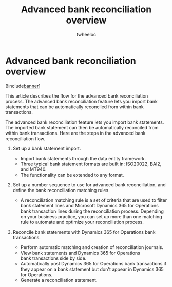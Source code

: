 ﻿---
# required metadata

title: Advanced bank reconciliation overview
description: This article describes the flow for the advanced bank reconciliation process. The advanced bank reconciliation feature lets you import bank statements that can be automatically reconciled from within bank transactions.
author: twheeloc
manager: AnnBe
ms.date: 04/04/2017
ms.topic: article
ms.prod: 
ms.service: Dynamics365Operations
ms.technology: 

# optional metadata

ms.search.form: BankReconciliationMatchRule
# ROBOTS: 
audience: Application User
# ms.devlang: 
ms.reviewer: twheeloc
ms.search.scope: AX 7.0.0, Operations, Core
# ms.tgt_pltfrm: 
ms.custom: 22104
ms.assetid: b0705653-1fa6-4d94-9728-bcf9fb387ad1
ms.search.region: Global
# ms.search.industry: 
ms.author: leguo
ms.search.validFrom: 2016-02-28
ms.dyn365.ops.version: AX 7.0.0

---

# Advanced bank reconciliation overview

[!include[banner](../includes/banner.md)]


This article describes the flow for the advanced bank reconciliation process. The advanced bank reconciliation feature lets you import bank statements that can be automatically reconciled from within bank transactions.

The advanced bank reconciliation feature lets you import bank statements. The imported bank statement can then be automatically reconciled from within bank transactions. Here are the steps in the advanced bank reconciliation flow.

1.  Set up a bank statement import.
    -   Import bank statements through the data entity framework.
    -   Three typical bank statement formats are built in: ISO20022, BAI2, and MT940.
    -   The functionality can be extended to any format.

2.  Set up a number sequence to use for advanced bank reconciliation, and define the bank reconciliation matching rules.
    -   A reconciliation matching rule is a set of criteria that are used to filter bank statement lines and Microsoft Dynamics 365 for Operations bank transaction lines during the reconciliation process. Depending on your business practice, you can set up more than one matching rule to automate and optimize your reconciliation process.

3.  Reconcile bank statements with Dynamics 365 for Operations bank transactions.
    -   Perform automatic matching and creation of reconciliation journals.
    -   View bank statements and Dynamics 365 for Operations bank transactions side by side.
    -   Automatically post Dynamics 365 for Operations bank transactions if they appear on a bank statement but don't appear in Dynamics 365 for Operations.
    -   Generate a reconciliation statement.




